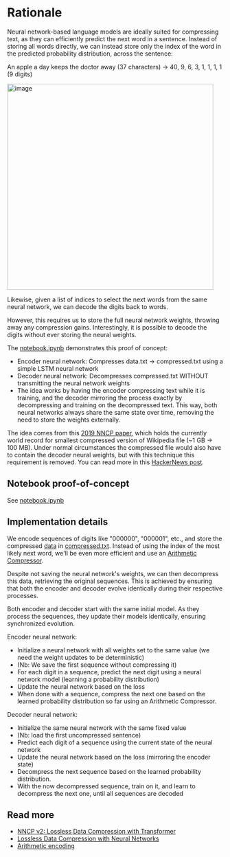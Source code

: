 # Rationale

Neural network-based language models are ideally suited for compressing text, as they can efficiently predict the next word in a sentence.
Instead of storing all words directly, we can instead store only the index of the word in the predicted probability distribution, across the sentence:

An apple a day keeps the doctor away (37 characters)
-> 40, 9, 6, 3, 1, 1, 1, 1 (9 digits)

<img width="480" alt="image" src="https://github.com/Magnushhoie/weightless_NN_decompression/assets/39849954/4fe62e9c-bdc7-4904-86b3-4a75e371e646">

Likewise, given a list of indices to select the next words from the same neural network, we can decode the digits back to words.

However, this requires us to store the full neural network weights, throwing away any compression gains. Interestingly, it is possible to decode the digits without ever storing the neural weights.

The [notebook.ipynb](notebook.ipynb) demonstrates this proof of concept:
- Encoder neural network: Compresses data.txt -> compressed.txt using a simple LSTM neural network
- Decoder neural network: Decompresses compressed.txt WITHOUT transmitting the neural network weights
- The idea works by having the encoder compressing text while it is training, and the decoder mirroring the process exactly by decompressing and training on the decompressed text. This way, both neural networks always share the same state over time, removing the need to store the weights externally.

The idea comes from this [2019 NNCP paper](https://bellard.org/nncp/nncp.pdf), which holds the currently world record for smallest compressed version of Wikipedia file (~1 GB -> 100 MB). Under normal circumstances the compressed file would also have to contain the decoder neural weights, but with this technique this requirement is removed. You can read more in this [HackerNews post](https://news.ycombinator.com/item?id=27244810).

## Notebook proof-of-concept
See [notebook.ipynb](notebook.ipynb)

## Implementation details
We encode sequences of digits like "000000", "000001", etc., and store the compressed [data](data.txt) in [compressed.txt](compressed.txt). Instead of using the index of the most likely next word, we'll be even more efficient and use an [Arithmetic Compressor](https://pypi.org/project/arithmetic-compressor/).

Despite not saving the neural network's weights, we can then decompress this data, retrieving the original sequences. This is achieved by ensuring that both the encoder and decoder evolve identically during their respective processes.

Both encoder and decoder start with the same initial model. As they process the sequences, they update their models identically, ensuring synchronized evolution.

Encoder neural network:
- Initialize a neural network with all weights set to the same value (we need the weight updates to be deterministic)
- (Nb: We save the first sequence without compressing it)
- For each digit in a sequence, predict the next digit using a neural network model (learning a probability distribution)
- Update the neural network based on the loss
- When done with a sequence, compress the next one based on the learned probability distribution so far using an Arithmetic Compressor.

Decoder neural network:
- Initialize the same neural network with the same fixed value
- (Nb: load the first uncompressed sentence)
- Predict each digit of a sequence using the current state of the neural network
- Update the neural network based on the loss (mirroring the encoder state)
- Decompress the next sequence based on the learned probability distribution.
- With the now decompressed sequence, train on it, and learn to decompress the next one, until all sequences are decoded

## Read more
- [NNCP v2: Lossless Data Compression with
Transformer](https://bellard.org/nncp/nncp_v2.1.pdf)
- [Lossless Data Compression with Neural Networks](https://bellard.org/nncp/nncp.pdf)
- [Arithmetic encoding](https://en.wikipedia.org/wiki/Arithmetic_coding)


